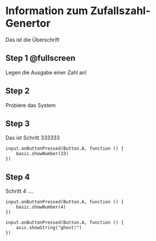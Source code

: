 # Information zum Zufallszahl-Genertor
Das ist die Überschrift
## Step 1 @fullscreen
Legen die Ausgabe einer Zahl an!

## Step 2
Probiere das System

## Step 3
Das ist Schritt 333333

```blocks
input.onButtonPressed(Button.A, function () {
    basic.showNumber(33)
})
```

## Step 4
Schritt 4 ....
```blocks
input.onButtonPressed(Button.A, function () {
    basic.showNumber(4)
})
```

```ghost
input.onButtonPressed(Button.A, function () {
    asic.showString("ghost!")
})
```


